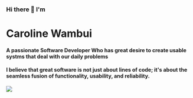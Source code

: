 ### Hi there 👋  I'm 
# Caroline Wambui 
#### A passionate Software Developer Who has great desire to create usable systms that deal with our daily problems
####  I believe that great software is not just about lines of code; it's about the seamless fusion of functionality, usability, and reliability. 

<img    src= https://community.adobe.com/legacyfs/online/1754692_lines.gif   >



